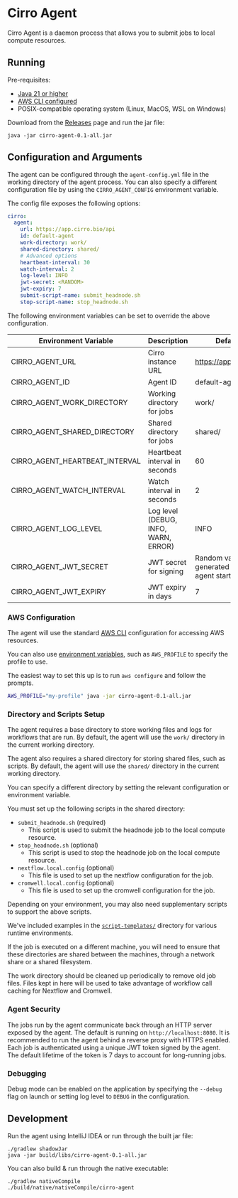 # Cirro Agent

Cirro Agent is a daemon process that allows you to submit jobs to local compute resources.

## Running

Pre-requisites:
- [Java 21 or higher](https://adoptium.net/)
- [AWS CLI configured](#aws-configuration)
- POSIX-compatible operating system (Linux, MacOS, WSL on Windows)

Download from the [Releases](https://github.com/CirroBio/Cirro-local-agent/releases) page and run the jar file:

```
java -jar cirro-agent-0.1-all.jar
```

## Configuration and Arguments

The agent can be configured through the `agent-config.yml` file in the working directory of the agent process.
You can also specify a different configuration file by using the `CIRRO_AGENT_CONFIG` environment variable.

The config file exposes the following options:

```yml
cirro:
  agent:
    url: https://app.cirro.bio/api
    id: default-agent
    work-directory: work/
    shared-directory: shared/
    # Advanced options
    heartbeat-interval: 30
    watch-interval: 2
    log-level: INFO
    jwt-secret: <RANDOM>
    jwt-expiry: 7
    submit-script-name: submit_headnode.sh
    stop-script-name: stop_headnode.sh
```

The following environment variables can be set to override the above configuration.

| Environment Variable           | Description                          | Default                                   |
|--------------------------------|--------------------------------------|-------------------------------------------|
| CIRRO_AGENT_URL                | Cirro instance URL                   | https://app.cirro.bio                     |
| CIRRO_AGENT_ID                 | Agent ID                             | default-agent                             |
| CIRRO_AGENT_WORK_DIRECTORY     | Working directory for jobs           | work/                                     |
| CIRRO_AGENT_SHARED_DIRECTORY   | Shared directory for jobs            | shared/                                   |
| CIRRO_AGENT_HEARTBEAT_INTERVAL | Heartbeat interval in seconds        | 60                                        |
| CIRRO_AGENT_WATCH_INTERVAL     | Watch interval in seconds            | 2                                         |
| CIRRO_AGENT_LOG_LEVEL          | Log level (DEBUG, INFO, WARN, ERROR) | INFO                                      |
| CIRRO_AGENT_JWT_SECRET         | JWT secret for signing               | Random value generated upon agent startup |
| CIRRO_AGENT_JWT_EXPIRY         | JWT expiry in days                   | 7                                         |

### AWS Configuration

The agent will use the standard [AWS CLI](https://docs.aws.amazon.com/cli/v1/userguide/cli-chap-configure.html) configuration for accessing AWS resources.

You can also use [environment variables](https://docs.aws.amazon.com/cli/v1/userguide/cli-configure-envvars.html), such as `AWS_PROFILE` to specify the profile to use.

The easiest way to set this up is to run `aws configure` and follow the prompts.

```bash
AWS_PROFILE="my-profile" java -jar cirro-agent-0.1-all.jar
```

### Directory and Scripts Setup

The agent requires a base directory to store working files and logs for workflows that are run.
By default, the agent will use the `work/` directory in the current working directory.

The agent also requires a shared directory for storing shared files, such as scripts.
By default, the agent will use the `shared/` directory in the current working directory.

You can specify a different directory by setting the relevant configuration or environment variable.

You must set up the following scripts in the shared directory:

- `submit_headnode.sh` (required)
  - This script is used to submit the headnode job to the local compute resource.
- `stop_headnode.sh` (optional)
  - This script is used to stop the headnode job on the local compute resource.
- `nextflow.local.config` (optional)
  - This file is used to set up the nextflow configuration for the job.
- `cromwell.local.config` (optional)
  - This file is used to set up the cromwell configuration for the job.

Depending on your environment, you may also need supplementary scripts to support the above scripts.

We've included examples in the [`script-templates/`](./script-templates) directory for various runtime environments.

If the job is executed on a different machine, you will need to ensure that these directories are shared between the machines, through a network share or a shared filesystem.

The work directory should be cleaned up periodically to remove old job files.
Files kept in here will be used to take advantage of workflow call caching for Nextflow and Cromwell.

### Agent Security

The jobs run by the agent communicate back through an HTTP server exposed by the agent.
The default is running on `http://localhost:8080`.
It is recommended to run the agent behind a reverse proxy with HTTPS enabled.
Each job is authenticated using a unique JWT token signed by the agent.
The default lifetime of the token is 7 days to account for long-running jobs. 

### Debugging

Debug mode can be enabled on the application by specifying the `--debug` flag on launch or setting log level to `DEBUG` in the configuration.

## Development

Run the agent using IntelliJ IDEA or run through the built jar file:

```
./gradlew shadowJar
java -jar build/libs/cirro-agent-0.1-all.jar
```

You can also build & run through the native executable:

```
./gradlew nativeCompile
./build/native/nativeCompile/cirro-agent
```
